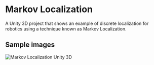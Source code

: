 Markov Localization
===================

A Unity 3D project that shows an example of discrete localization for robotics using a technique known as Markov Localization.

## Sample images

![Markov Localization Unity 3D](https://scontent.feoh1-1.fna.fbcdn.net/v/t31.0-8/1932761_485741094871182_1195447999_o.png?_nc_cat=101&_nc_eui2=AeEjq9S8yov8_zlKPhLppSlWwH49WjWb9EUVHU9xroD2KQwBern5D2Z92onqwToSS0GDTtQViPGYBppM9us94Qh2lk6_R0wMV5H5H9g5evSkAg&oh=75eaffcd4d2f633ea432d2f36faf5205&oe=5C3FEF3D)
